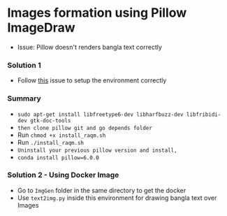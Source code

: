 # Images formation using Pillow ImageDraw

- Issue: Pillow doesn't renders bangla text correctly

### Solution 1
- Follow [this](https://github.com/python-pillow/Pillow/issues/3593) issue to setup the environment correctly 
### Summary
- `sudo apt-get install libfreetype6-dev libharfbuzz-dev libfribidi-dev gtk-doc-tools`
- `then clone pillow git and go depends folder`
- Run `chmod +x install_raqm.sh`
- Run `./install_raqm.sh`
- `Uninstall your previous pillow version and install,`
- `conda install pillow=6.0.0`

### Solution 2 - Using Docker Image
- Go to `ImgGen` folder in the same directory to get the docker
- Use `text2img.py` inside this environment for drawing bangla text over Images
